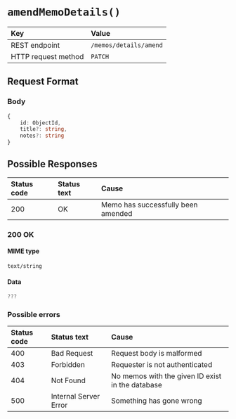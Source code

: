 # `amendMemoDetails()`

| Key                 | Value                  |
| :------------------ | :--------------------- |
| REST endpoint       | `/memos/details/amend` |
| HTTP request method | `PATCH`                |

## Request Format

### Body

```typescript
{
    id: ObjectId,
    title?: string,
    notes?: string
}
```

## Possible Responses

| Status code | Status text | Cause                              |
| :---------- | :---------- | :--------------------------------- |
| 200         | OK          | Memo has successfully been amended |

### 200 OK

#### MIME type

`text/string`

#### Data

```typescript
???
```

### Possible errors

| Status code | Status text           | Cause                                            |
| :---------- | :-------------------- | :----------------------------------------------- |
| 400         | Bad Request           | Request body is malformed                      |
| 403         | Forbidden             | Requester is not authenticated                   |
| 404         | Not Found             | No memos with the given ID exist in the database |
| 500         | Internal Server Error | Something has gone wrong                         |
